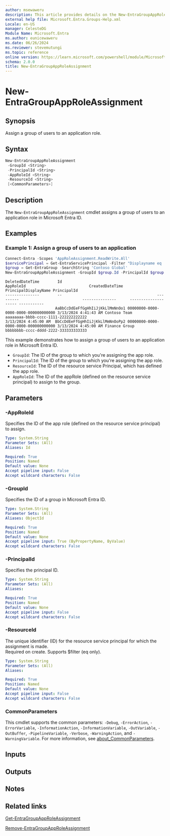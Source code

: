 ```yaml
---
author: msewaweru
description: This article provides details on the New-EntraGroupAppRoleAssignment command.
external help file: Microsoft.Entra.Groups-Help.xml
Locale: en-US
manager: CelesteDG
Module Name: Microsoft.Entra
ms.author: eunicewaweru
ms.date: 06/26/2024
ms.reviewer: stevemutungi
ms.topic: reference
online version: https://learn.microsoft.com/powershell/module/Microsoft.Entra/New-EntraGroupAppRoleAssignment
schema: 2.0.0
title: New-EntraGroupAppRoleAssignment
---
```


# New-EntraGroupAppRoleAssignment

## Synopsis

Assign a group of users to an application role.

## Syntax

```powershell
New-EntraGroupAppRoleAssignment
 -GroupId <String>
 -PrincipalId <String>
 -AppRoleId <String>
 -ResourceId <String>
 [<CommonParameters>]
```

## Description

The `New-EntraGroupAppRoleAssignment` cmdlet assigns a group of users to an application role in Microsoft Entra ID.

## Examples

### Example 1: Assign a group of users to an application

```powershell
Connect-Entra -Scopes 'AppRoleAssignment.ReadWrite.All'
$servicePrincipal = Get-EntraServicePrincipal -Filter "Displayname eq 'Box'"
$group = Get-EntraGroup -SearchString 'Contoso Global'
New-EntraGroupAppRoleAssignment -GroupId $group.Id -PrincipalId $group.Id -ResourceId $servicePrincipal.Id -AppRoleId $servicePrincipal.Approles[1].Id
```

```Output
DeletedDateTime        Id                                          AppRoleId                            CreatedDateTime      PrincipalDisplayName PrincipalId
---------------        --                                          ---------                            ---------------      -------------------- -----------
                      AaBbCcDdEeFfGgHhIiJjKkLlMmNnOo1 00000000-0000-0000-0000-000000000000 3/13/2024 4:41:43 AM Contoso Team         aaaaaaaa-bbbb-cccc-1111-222222222222
3/13/2024 4:45:00 AM  BbCcDdEeFfGgHhIiJjKkLlMmNnOoPp2 00000000-0000-0000-0000-000000000000 3/13/2024 4:45:00 AM Finance Group        bbbbbbbb-cccc-dddd-2222-333333333333
```

This example demonstrates how to assign a group of users to an application role in Microsoft Entra ID.  

- `GroupId`: The ID of the group to which you're assigning the app role.
- `PrincipalId`: The ID of the group to which you're assigning the app role.
- `ResourceId`: The ID of the resource service Principal, which has defined the app role.
- `AppRoleId`: The ID of the appRole (defined on the resource service principal) to assign to the group.

## Parameters

### -AppRoleId

Specifies the ID of the app role (defined on the resource service principal) to assign.

```yaml
Type: System.String
Parameter Sets: (All)
Aliases: Id

Required: True
Position: Named
Default value: None
Accept pipeline input: False
Accept wildcard characters: False
```

### -GroupId

Specifies the ID of a group in Microsoft Entra ID.

```yaml
Type: System.String
Parameter Sets: (All)
Aliases: ObjectId

Required: True
Position: Named
Default value: None
Accept pipeline input: True (ByPropertyName, ByValue)
Accept wildcard characters: False
```

### -PrincipalId

Specifies the principal ID.

```yaml
Type: System.String
Parameter Sets: (All)
Aliases:

Required: True
Position: Named
Default value: None
Accept pipeline input: False
Accept wildcard characters: False
```

### -ResourceId

The unique identifier (ID) for the resource service principal for which the assignment is made.  
Required on create. Supports $filter (eq only).

```yaml
Type: System.String
Parameter Sets: (All)
Aliases:

Required: True
Position: Named
Default value: None
Accept pipeline input: False
Accept wildcard characters: False
```

### CommonParameters

This cmdlet supports the common parameters: `-Debug`, `-ErrorAction`, `-ErrorVariable`, `-InformationAction`, `-InformationVariable`, `-OutVariable`, `-OutBuffer`, `-PipelineVariable`, `-Verbose`, `-WarningAction`, and `-WarningVariable`. For more information, see [about_CommonParameters](https://go.microsoft.com/fwlink/?LinkID=113216).

## Inputs

## Outputs

## Notes

## Related links

[Get-EntraGroupAppRoleAssignment](Get-EntraGroupAppRoleAssignment.md)

[Remove-EntraGroupAppRoleAssignment](Remove-EntraGroupAppRoleAssignment.md)
